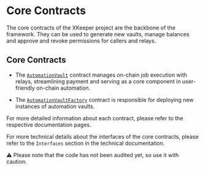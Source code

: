 # Core Contracts

The core contracts of the XKeeper project are the backbone of the framework. They can be used to generate new vaults, manage balances and approve and revoke permissions for callers and relays.

## Core Contracts

- The [`AutomationVault`](./automation_vault.md) contract manages on-chain job execution with relays, streamlining payment and serving as a core component in user-friendly on-chain automation.

- The [`AutomationVaultFactory`](./automation_vault_factory..md) contract is responsible for deploying new instances of automation vaults.

For more detailed information about each contract, please refer to the respective documentation pages.

For more technical details about the interfaces of the core contracts, please refer to the `Interfaces` section in the technical documentation.

⚠️ Please note that the code has not been audited yet, so use it with caution.
